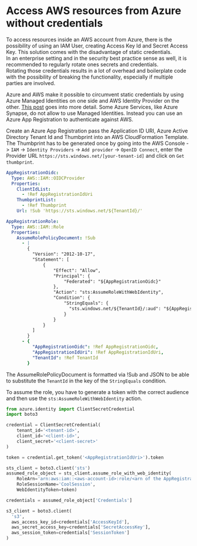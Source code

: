 # Access AWS resources from Azure without credentials

To access resources inside an AWS account from Azure, there is the possibility of using an IAM User, creating Access Key Id and Secret Access Key.
This solution comes with the disadvantage of static credentials.  
In an enterprise setting and in the security best practice sense as well, it is recommended to regularly rotate ones secrets and credentials.  
Rotating those credentials results in a lot of overhead and boilerplate code with the possibility of breaking the functionality, especially if multiple parties are involved.

Azure and AWS make it possible to circumvent static credentials by using Azure Managed Identities on one side and AWS Identity Provider on the other. [This post](https://blog.identitydigest.com/azuread-access-aws/) goes into more detail.
Some Azure Services, like Azure Synapse, do not allow to use Managed Identities. Instead you can use an Azure App Registration to authenticate against AWS.

Create an Azure App Registration pass the Application ID URI, Azure Active Directory Tenant Id and Thumbprint into an AWS CloudFormation Template.  
The Thumbprint has to be generated once by going into the AWS Console -> `IAM` -> `Identity Providers` -> `Add provider` -> `OpenID Connect`, enter the Provider URL `https://sts.windows.net/[your-tenant-id]` and click on `Get thumbprint`.

```yaml
AppRegistrationOidc:
  Type: AWS::IAM::OIDCProvider
  Properties:
    ClientIdList:
      - !Ref AppRegistrationIdUri
    ThumbprintList:
      - !Ref Thumbprint
    Url: !Sub 'https://sts.windows.net/${TenantId}/'

AppRegistrationRole:
  Type: AWS::IAM::Role
  Properties:
    AssumeRolePolicyDocument: !Sub
      - |
        {
          "Version": "2012-10-17",
          "Statement": [
              {
                  "Effect": "Allow",
                  "Principal": {
                      "Federated": "${AppRegistrationOidc}"
                  },
                  "Action": "sts:AssumeRoleWithWebIdentity",
                  "Condition": {
                      "StringEquals": {
                        "sts.windows.net/${TenantId}/:aud": "${AppRegistrationIdUri}"
                      }
                  }
              }
          ]
        }
      - {
          "AppRegistrationOidc": !Ref AppRegistrationOidc,
          "AppRegistrationIdUri": !Ref AppRegistrationIdUri,
          "TenantId": !Ref TenantId
        }
```

The AssumeRolePolicyDocument is formatted via !Sub and JSON to be able to substitute the `TenantId` in the key of the `StringEquals` condition.

To assume the role, you have to generate a token with the correct audience and then use the `sts:AssumeRoleWithWebIdentity` action.

```python
from azure.identity import ClientSecretCredential
import boto3

credential = ClientSecretCredential(
    tenant_id='<tenant-id>',
    client_id='<client-id>',
    client_secret='<client-secret>'
)

token = credential.get_token('<AppRegistrationIdUri>').token

sts_client = boto3.client('sts')
assumed_role_object = sts_client.assume_role_with_web_identity(
    RoleArn='arn:aws:iam::<aws-account-id>:role/<arn of the AppRegistrationRole>',
    RoleSessionName='CoolSession',
    WebIdentityToken=token)

credentials = assumed_role_object['Credentials']

s3_client = boto3.client(
  's3',
  aws_access_key_id=credentials['AccessKeyId'],
  aws_secret_access_key=credentials['SecretAccessKey'],
  aws_session_token=credentials['SessionToken']
)
```
